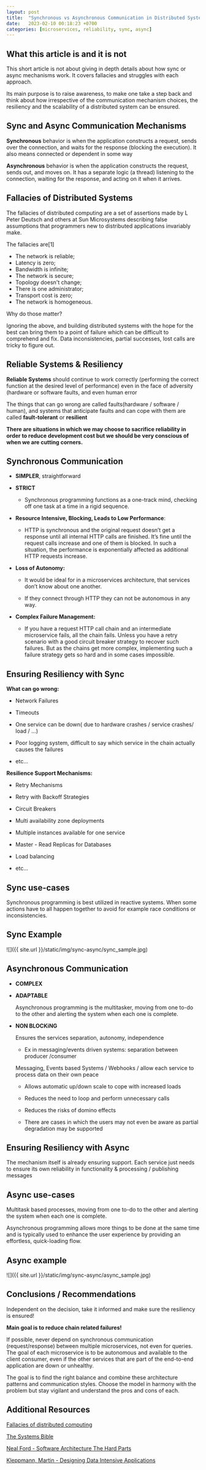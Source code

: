 ```yaml
---
layout: post
title:  "Synchronous vs Asynchronous Communication in Distributed Systems"
date:   2023-02-10 00:18:23 +0700
categories: [microservices, reliability, sync, async]
---
```



## What this article is and it is not

This short article is not about giving in depth details about how sync or async mechanisms work. It covers fallacies and struggles with each approach.

Its main purpose is to raise awareness, to make one take a step back and think about how irrespective of the communication mechanism choices, the resiliency and the scalability of a distributed system can be ensured. 

## Sync and Async Communication Mechanisms

**Synchronous** behavior is when the application constructs a request, sends over the connection, and waits for the response (blocking the execution). It also means connected or dependent in some way

**Asynchronous** behavior is when the application constructs the request, sends out, and moves on. It has a separate logic (a thread) listening to the connection, waiting for the response, and acting on it when it arrives.

## Fallacies of Distributed Systems

The fallacies of distributed computing are a set of assertions made by L Peter Deutsch and others at Sun Microsystems describing false assumptions that programmers new to distributed applications invariably make.

The fallacies are[1]

- The network is reliable;
- Latency is zero;
- Bandwidth is infinite;
- The network is secure;
- Topology doesn't change;
- There is one administrator;
- Transport cost is zero;
- The network is homogeneous.

Why do those matter? 

Ignoring the above, and building distributed systems with the hope for the best can bring them to a point of failure which can be difficult to comprehend and fix. Data inconsistencies, partial successes, lost calls are tricky to figure out.

## Reliable Systems & Resiliency

**Reliable Systems** should continue to work correctly (performing the correct function at the desired level of performance) even in the face of adversity (hardware or software faults, and even human error

The things that can go wrong are called faults(hardware / software / human), and systems that anticipate faults and can cope with them are called **fault-tolerant** or **resilient**

**There are situations in which we may choose to sacrifice reliability in order to reduce development cost but we should be very conscious of when we are cutting corners.**

## Synchronous Communication

- **SIMPLER**, straightforward

- **STRICT**

    - Synchronous programming functions as a one-track mind, checking off one task at a time in a rigid sequence.

- **Resource Intensive, Blocking, Leads to Low Performance**:

    - HTTP is synchronous and the original request doesn’t get a response until all internal HTTP calls are finished. It’s fine until the request calls increase and one of them is blocked. In such a situation, the performance is exponentially affected as additional HTTP requests increase.

- **Loss of Autonomy:**

    - It would be ideal for in a microservices architecture, that services don’t know about one another.

    - If they connect through HTTP they can not be autonomous in any way.

- **Complex Failure Management:**

    - If you have a request HTTP call chain and an intermediate microservice fails, all the chain fails. Unless you have a retry scenario with a good circuit breaker strategy to recover such failures. But as the chains get more complex, implementing such a failure strategy gets so hard and in some cases impossible.

## Ensuring Resiliency with Sync

**What can go wrong:**

- Network Failures

- Timeouts

- One service can be down( due to hardware crashes / service crashes/ load / …)

- Poor logging system, difficult to say which service in the chain actually causes the failures

- etc…

**Resilience Support Mechanisms:**

- Retry Mechanisms

- Retry with Backoff Strategies

- Circuit Breakers

- Multi availability zone deployments

- Multiple instances available for one service

- Master - Read Replicas for Databases

- Load balancing

- etc…

## Sync use-cases

Synchronous programming is best utilized in reactive systems. When some actions have to all
happen together to avoid for example race conditions or inconsistencies.

## Sync Example

![]({{ site.url }}/static/img/sync-async/sync_sample.jpg)

## Asynchronous Communication

- **COMPLEX**

- **ADAPTABLE** 

    Asynchronous programming is the multitasker, moving from one to-do to the other and alerting the system when each one is complete.
 
- **NON BLOCKiNG**

    Ensures the services separation, autonomy, independence

    - Ex in messaging/events driven systems: separation between producer /consumer

    Messaging, Events based Systems / Webhooks / allow each service to process data on their own peace

    - Allows automatic up/down scale to cope with increased loads

    - Reduces the need to loop and perform unnecessary calls

    - Reduces the risks of domino effects

    - There are cases in which the users may not even be aware as partial degradation may be supported


## Ensuring Resiliency with Async

The mechanism itself is already ensuring support. Each service just needs to ensure its own reliability
in functionality & processing / publishing messages

## Async use-cases

Multitask based processes, moving from one to-do to the other and alerting the system when each one
is complete.

Asynchronous programming allows more things to be done at the same time and is typically used to
enhance the user experience by providing an effortless, quick-loading flow.

## Async example

![]({{ site.url }}/static/img/sync-async/async_sample.jpg)

## Conclusions / Recommendations

Independent on the decision, take it informed and make sure the resiliency is ensured!

**Main goal is to reduce chain related failures!**

If possible, never depend on synchronous communication (request/response) between multiple
microservices, not even for queries. The goal of each microservice is to be autonomous and
available to the client consumer, even if the other services that are part of the end-to-end
application are down or unhealthy.

The goal is to find the right balance and combine these architecture patterns and communication
styles. Choose the model in harmony with the problem but stay vigilant and understand the pros
and cons of each.

## Additional Resources

[Fallacies of distributed computing](https://en.wikipedia.org/wiki/Fallacies_of_distributed_computing)

[The Systems Bible](https://www.goodreads.com/book/show/583785.The_Systems_Bible?ac=1&from_search=true&qid=lkAyxWF70x&rank=1)

[Neal Ford - Software Architecture The Hard Parts](https://www.goodreads.com/book/show/58153482-software-architecture)

[Kleppmann, Martin - Designing Data Intensive Applications](https://www.goodreads.com/book/show/23463279-designing-data-intensive-applications)
